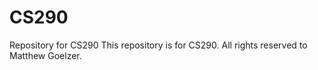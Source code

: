 # CS290
Repository for CS290
This repository is for CS290. All rights reserved to Matthew Goelzer. 
